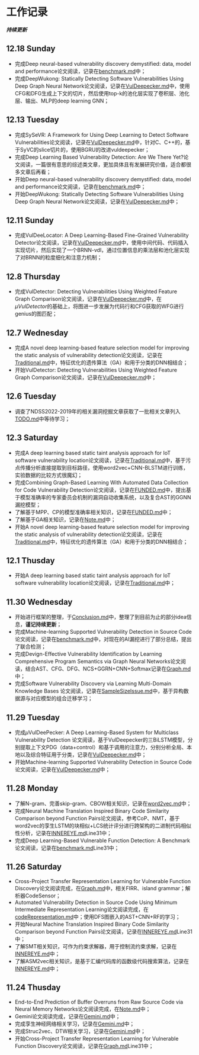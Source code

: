 <!--
 * @Author: Suez_kip 287140262@qq.com
 * @Date: 2022-11-24 18:29:38
 * @LastEditTime: 2022-12-08 15:50:14
 * @LastEditors: Suez_kip
 * @Description: 工作记录
-->
# 工作记录

***持续更新***

## 12.18 Sunday

- 完成Deep neural-based vulnerability discovery demystified: data, model and performance论文阅读，记录在[benchmark.md](./笔记/benchmark.md)中；
- 完成DeepWukong: Statically Detecting Software Vulnerabilities Using Deep Graph Neural Network论文阅读，记录在[VulDeepecker.md](./笔记/VulDeepecker.md)中，使用CFG和DFG生成上下文的切片，然后使用top-k的池化层实现了卷积层、池化层、输出、MLP的deep learning GNN；

## 12.13 Tuesday

- 完成SySeVR: A Framework for Using Deep Learning to Detect Software Vulnerabilities论文阅读，记录在[VulDeepecker.md](./笔记/VulDeepecker.md)中，针对C、C++的，基于SyVC的slice切片的，使用BGRU的改进vuldeepecker；
- 完成Deep Learning Based Vulnerability Detection: Are We There Yet?论文阅读，一篇很有意思的综述类文章，更加具体且有发展研究价值，适合都很多文章后再看；
- 开始Deep neural-based vulnerability discovery demystified: data, model and performance论文阅读，记录在[benchmark.md](./笔记/benchmark.md)中；
- 开始DeepWukong: Statically Detecting Software Vulnerabilities Using Deep Graph Neural Network论文阅读，记录在[VulDeepecker.md](./笔记/VulDeepecker.md)中；

## 12.11 Sunday

- 完成VulDeeLocator: A Deep Learning-Based Fine-Grained Vulnerability Detector论文阅读，记录在[VulDeepecker.md](./笔记/VulDeepecker.md)中，使用中间代码、代码插入实现切片，然后实现了一个BRNN-vdl，通过位置信息的乘法层和池化层实现了对BRNN的粒度细化和注意力机制；

## 12.8 Thursday

- 完成VulDetector: Detecting Vulnerabilities Using Weighted Feature Graph Comparison论文阅读，记录在[VulDeepecker.md](./笔记/VulDeepecker.md)中，在$\mu VulDetector$的基础上，将图进一步发展为代码行和CFG获取的WFG进行genius的图匹配；

## 12.7 Wednesday

- 完成A novel deep learning-based feature selection model for improving the static analysis of vulnerability detection论文阅读，记录在[Traditional.md](./笔记/Traditional.md)中，特征优化的遗传算法（GA）和用于分类的DNN相结合；
- 开始VulDetector: Detecting Vulnerabilities Using Weighted Feature Graph Comparison论文阅读，记录在[VulDeepecker.md](./笔记/VulDeepecker.md)中；

## 12.6 Tuesday

- 调查了NDSS2022-2019年的相关漏洞挖掘文章获取了一批相关文章列入[TODO.md](./TODO.md)中等待学习；

## 12.3 Saturday

- 完成A deep learning based static taint analysis approach for IoT software vulnerability location论文阅读，记录在[Traditional.md](./笔记/Traditional.md)中，基于污点传播分析直接提取到目标路径，使用word2vec+CNN-BLSTM进行训练，实验数据的比较方式很魔幻；
- 完成Combining Graph-Based Learning With Automated Data Collection for Code Vulnerability Detection论文阅读，记录在[FUNDED.md](./笔记/FUNDED.md)中，提出基于模型准确率的专家委员会机制的漏洞自动收集系统，以及复合AST的GGNN漏挖模型；
- 了解基于MPP、CP的模型准确率相关知识，记录在[FUNDED.md](./笔记/FUNDED.md)中；
- 了解基于GA相关知识，记录在[Note.md](./笔记/Note.md)中；
- 开始A novel deep learning-based feature selection model for improving the static analysis of vulnerability detection论文阅读，记录在[Traditional.md](./笔记/Traditional.md)中，特征优化的遗传算法（GA）和用于分类的DNN相结合；

## 12.1 Thusday

- 开始A deep learning based static taint analysis approach for IoT software vulnerability location论文阅读，记录在[Traditional.md](./笔记/Traditional.md)中；

## 11.30 Wednesday

- 开始进行框架的整理，于[Conclusion.md](./笔记/Conclusion.md)中，整理了到目前为止的部分idea信息，**谨记持续更新**；
- 完成Machine-learning Supported Vulnerability Detection in Source Code 论文阅读，记录在[benchmark.md](./笔记/benchmark.md)中，对现在的AI漏挖进行了部分总结，提出了联合检测；
- 完成Devign-Effective Vulnerability Identification by Learning Comprehensive Program Semantics via Graph Neural Networks论文阅读，结合AST、CFG、DFG、NCS+GGRN+CNN+Softmax记录在[Graph.md](./笔记/Graph.md)中；
- 完成Software Vulnerability Discovery via Learning Multi-Domain Knowledge Bases 论文阅读，记录在[SampleSizeIssue.md](./笔记/SampleSizeIssue.md)中，基于异构数据源与对应模型的组合迁移学习；

## 11.29 Tuesday

- 完成$\mu$VulDeePecker: A Deep Learning-Based System for Multiclass Vulnerability Detection 论文阅读，基于VulDeepecker的三BiLSTM模型，分别提取上下文PDG（data+control）和基于调用的注意力，分别分析全局、本地以及综合特征用于分类，记录在[VulDeepecker.md](./笔记/VulDeepecker.md)中；
- 开始Machine-learning Supported Vulnerability Detection in Source Code 论文阅读，记录在[VulDeepecker.md](./笔记/VulDeepecker.md)中；

## 11.28 Monday

- 了解N-gram、完善skip-gram、CBOW相关知识，记录在[word2vec.md](./笔记/word2vec.md)中；
- 完成Neural Machine Translation Inspired Binary Code Similarity Comparison beyond Function Pairs论文阅读，参考CoP、NMT，基于word2vec的孪生LSTM的块相似+LCS统计评分进行跨架构的二进制代码相似性分析，记录在[INNEREYE.md](./笔记/INNEREYE.md)Line31中；
- 完成Deep Learning-Based Vulnerable Function Detection: A Benchmark论文阅读，记录在[benchmark.md](./笔记/benchmark.md)Line31中；

## 11.26 Saturday

- Cross-Project Transfer Representation Learning for Vulnerable Function Discovery论文阅读完成，在[Graph.md](./笔记/Graph.md)中，相关FIRR、island grammar；解析器CodeSensor；
- Automated Vulnerability Detection in Source Code Using Minimum Intermediate Representation Learning论文阅读完成，在[codeRepresentation.md](./笔记/codeRepresentation.md)中；使用DFS图嵌入的AST+CNN+RF的学习；
- 开始Neural Machine Translation Inspired Binary Code Similarity Comparison beyond Function Pairs论文阅读，记录在[INNEREYE.md](./笔记/INNEREYE.md)Line31中；
- 了解SMT相关知识，可作为约束求解器，用于控制流约束求解，记录在[INNEREYE.md](./笔记/INNEREYE.md)中；
- 了解ASM2vec相关知识，是基于汇编代码库的函数级代码搜索算法，记录在[INNEREYE.md](./笔记/INNEREYE.md)中；

## 11.24 Thusday

- End-to-End Prediction of Buffer Overruns from Raw Source Code via Neural Memory Networks论文阅读完成，在[Note.md](./笔记/Note.md)中；
- Gemini论文阅读完成，记录在[Gemini.md](./笔记/Gemini.md)中；
- 完成孪生神经网络相关学习，记录在[Gemini.md](./笔记/Gemini.md)中；
- 完成Struc2vec、DTW相关学习，记录在[Gemini.md](./笔记/Gemini.md)中；
- 开始Cross-Project Transfer Representation Learning for Vulnerable Function Discovery论文阅读，记录在[Graph.md](./笔记/Graph.md)Line31中；
